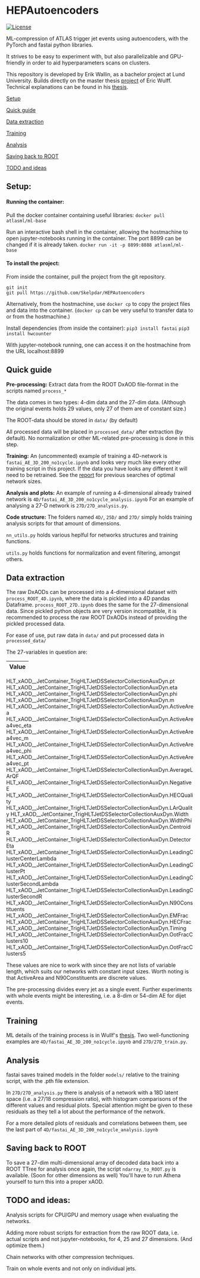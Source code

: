 # HEPAutoencoders
[![License](https://img.shields.io/badge/License-Apache%202.0-blue.svg)](http://www.apache.org/licenses/LICENSE-2.0)

ML-compression of ATLAS trigger jet events using autoencoders, with the PyTorch and fastai python libraries.

It strives to be easy to experiment with, but also parallelizable and GPU-friendly in order to aid hyperparameters scans on clusters.

This repository is developed by Erik Wallin, as a bachelor project at Lund University. Builds directly on the master thesis [project](https://github.com/erwulff/lth_thesis_project) of Eric Wulff. Technical explanations can be found in his [thesis](https://lup.lub.lu.se/student-papers/search/publication/9004751). 

[Setup](#setup)

[Quick guide](#quick-guide)

[Data extraction](#data-extraction)

[Training](#training)

[Analysis](#analysis)

[Saving back to ROOT](#saving-back-to-root)

[TODO and ideas](#todo-and-ideas)

## Setup:
#### Running the container:
Pull the docker container containing useful libraries:
`docker pull atlasml/ml-base`

Run an interactive bash shell in the container, allowing the hostmachine to open jupyter-notebooks running in the container. The port 8899 can be changed if it is already taken.
`docker run -it -p 8899:8888 atlasml/ml-base`

#### To install the project:

From inside the container, pull the project from the git repository.
```
git init
git pull https://github.com/Skelpdar/HEPAutoencoders
```

Alternatively, from the hostmachine, use `docker cp` to copy the project files and data into the container. (`docker cp` can be very useful to transfer data to or from the hostmachine.)

Install dependencies (from inside the container):
`pip3 install fastai`
`pip3 install hwcounter`

With jupyter-notebook running, one can access it on the hostmachine from the URL localhost:8899

## Quick guide
**Pre-processing:** Extract data from the ROOT DxAOD file-format in the scripts named `process_*`

The data comes in two types: 4-dim data and the 27-dim data. (Although the original events holds 29 values, only 27 of them are of constant size.)

The ROOT-data should be stored in `data/` (by default)

All processed data will be placed in `processed_data/` after extraction (by default). No normalization or other ML-related pre-processing is done in this step. 

**Training:** An (uncommented) example of training a 4D-network is `fastai_AE_3D_200_no1cycle.ipynb` and looks very much like every other training script in this project. If the data you have looks any different it will need to be retrained. See the [report](https://lup.lub.lu.se/student-papers/search/publication/9004751) for previous searches of optimal network sizes. 

**Analysis and plots:** An example of running a 4-dimensional already trained network is `4D/fastai_AE_3D_200_no1cycle_analysis.ipynb`
For an example of analysing a 27-D network is `27D/27D_analysis.py`.

**Code structure:** The folders named `4D/`, `25D/` and `27D/` simply holds training analysis scripts for that amount of dimensions. 

`nn_utils.py` holds various heplful for networks structures and training functions.

`utils.py` holds functions for normalization and event filtering, amongst others.

## Data extraction
The raw DxAODs can be processed into a 4-dimensional dataset with `process_ROOT_4D.ipynb`, where the data is pickled into a 4D pandas Dataframe. `process_ROOT_27D.ipynb`  does the same for the 27-dimensional data.
Since pickled python objects are very version incompatible, it is recommended to process the raw ROOT DxAODs instead of providing the pickled processed data. 

For ease of use, put raw data in `data/` and put processed data in `processed_data/`

The 27-variables in question are:

|Value|
|:---|
HLT_xAOD__JetContainer_TrigHLTJetDSSelectorCollectionAuxDyn.pt
HLT_xAOD__JetContainer_TrigHLTJetDSSelectorCollectionAuxDyn.eta
HLT_xAOD__JetContainer_TrigHLTJetDSSelectorCollectionAuxDyn.phi
HLT_xAOD__JetContainer_TrigHLTJetDSSelectorCollectionAuxDyn.m
HLT_xAOD__JetContainer_TrigHLTJetDSSelectorCollectionAuxDyn.ActiveArea
HLT_xAOD__JetContainer_TrigHLTJetDSSelectorCollectionAuxDyn.ActiveArea4vec_eta
HLT_xAOD__JetContainer_TrigHLTJetDSSelectorCollectionAuxDyn.ActiveArea4vec_m
HLT_xAOD__JetContainer_TrigHLTJetDSSelectorCollectionAuxDyn.ActiveArea4vec_phi
HLT_xAOD__JetContainer_TrigHLTJetDSSelectorCollectionAuxDyn.ActiveArea4vec_pt
HLT_xAOD__JetContainer_TrigHLTJetDSSelectorCollectionAuxDyn.AverageLArQF
HLT_xAOD__JetContainer_TrigHLTJetDSSelectorCollectionAuxDyn.NegativeE
HLT_xAOD__JetContainer_TrigHLTJetDSSelectorCollectionAuxDyn.HECQuality
HLT_xAOD__JetContainer_TrigHLTJetDSSelectorCollectionAuxDyn.LArQuality
HLT_xAOD__JetContainer_TrigHLTJetDSSelectorCollectionAuxDyn.Width
HLT_xAOD__JetContainer_TrigHLTJetDSSelectorCollectionAuxDyn.WidthPhi
HLT_xAOD__JetContainer_TrigHLTJetDSSelectorCollectionAuxDyn.CentroidR
HLT_xAOD__JetContainer_TrigHLTJetDSSelectorCollectionAuxDyn.DetectorEta
HLT_xAOD__JetContainer_TrigHLTJetDSSelectorCollectionAuxDyn.LeadingClusterCenterLambda
HLT_xAOD__JetContainer_TrigHLTJetDSSelectorCollectionAuxDyn.LeadingClusterPt
HLT_xAOD__JetContainer_TrigHLTJetDSSelectorCollectionAuxDyn.LeadingClusterSecondLambda
HLT_xAOD__JetContainer_TrigHLTJetDSSelectorCollectionAuxDyn.LeadingClusterSecondR
HLT_xAOD__JetContainer_TrigHLTJetDSSelectorCollectionAuxDyn.N90Constituents
HLT_xAOD__JetContainer_TrigHLTJetDSSelectorCollectionAuxDyn.EMFrac
HLT_xAOD__JetContainer_TrigHLTJetDSSelectorCollectionAuxDyn.HECFrac
HLT_xAOD__JetContainer_TrigHLTJetDSSelectorCollectionAuxDyn.Timing
HLT_xAOD__JetContainer_TrigHLTJetDSSelectorCollectionAuxDyn.OotFracClusters10
HLT_xAOD__JetContainer_TrigHLTJetDSSelectorCollectionAuxDyn.OotFracClusters5 

These values are nice to work with since they are not lists of variable length, which suits our networks with constant input sizes. Worth noting is that ActiveArea and N90Constituents are discrete values.

The pre-processing divides every jet as a single event. Further experiments with whole events might be interesting, i.e. a 8-dim or 54-dim AE for dijet events. 

## Training
ML details of the training process is in Wullf's [thesis](https://lup.lub.lu.se/student-papers/search/publication/9004751). Two well-functioning examples are `4D/fastai_AE_3D_200_no1cycle.ipynb` and `27D/27D_train.py`.

## Analysis
fastai saves trained models in the folder `models/` relative to the training script, with the .pth file extension. 

In `27D/27D_analysis.py` there is analysis of a network with a 18D latent space (i.e. a 27/18 compression ratio), with histogram comparisons of the different values and residual plots. Special attention might be given to these residuals as they tell a lot about the performance of the network.

For a more detailed plots of residuals and correlations between them, see the last part of `4D/fastai_AE_3D_200_no1cycle_analysis.ipynb`  

## Saving back to ROOT
To save a 27-dim multi-dimensional array of decoded data back into a ROOT TTree for analysis once again, the script `ndarray_to_ROOT.py` is available. (Soon for other dimensions as well) You'll have to run Athena yourself to turn this into a proper xAOD.

## TODO and ideas:
Analysis scripts for CPU/GPU and memory usage when evaluating the networks.

Adding more robust scripts for extraction from the raw ROOT data, i.e. actual scripts and not jupyter-notebooks, for 4, 25 and 27 dimensions. (And optimize them.)

Chain networks with other compression techniques. 

Train on whole events and not only on individual jets. 


